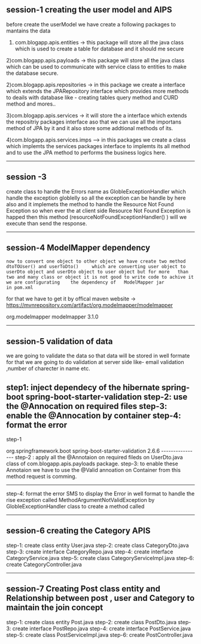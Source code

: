 session-1 creating the user model and AIPS
------------------------------------------------
before create the userModel we have create a following packages to mantains the data 
1) com.blogapp.apis.entities -> this package will store all the java class which is used to create a table for 
	database and it should me secure 

2)com.blogapp.apis.payloads -> this package will store all the java class which can be used to communicate with service class to 
	entities to make the database secure.

2)com.blogapp.apis.repositories -> in this package we create a interface which extends the JPARepository interface which provides
	more methods to deails with database like - creating tables query method and CURD method and mores..

3)com.blogapp.apis.services -> it will store the a interface which extends the repositriy packages interface aso that we can use all the 
	importans method of JPA by it and it also store some addtional methods of its.
	
4)com.blogapp.apis.services.imps --> in this packages we create a class which implemts the services packages interface to implemts its all method and to use the JPA method to performs the business logics here.

-----------------------------------------------------------------
session -3 
-------------

create class to handle the Errors name as GlobleExceptionHandler  which handle the exception globlelly
so all the exception can be handle by here also and it  implemets the method to handle the Resource Not Found Exception so when ever the at client side Resource Not Found Exception is  happed then this method (resourceNotFoundExceptionHandler() ) will we execute than send the response. 

---------------------------------------------------------------------------------
session-4 ModelMapper dependency
--------------

	now to convert one object to other object we have create two method dtoTOUser() and userToDto() 	which are converting user object to userDto object and userDto object to user object but for more 	than two and many class or object it is not good to write code to achive it we are configurating 	the dependency of 	ModelMapper jar
	in pom.xml

for that we have to get it by offical maven website -> https://mvnrepository.com/artifact/org.modelmapper/modelmapper

<!-- https://mvnrepository.com/artifact/org.modelmapper/modelmapper -->
<dependency>
    <groupId>org.modelmapper</groupId>
    <artifactId>modelmapper</artifactId>
    <version>3.1.0</version>
</dependency>


------------------------------------------------------------------------------------------------------------------------------------
session-5 validation of data
---------------
we are going to validate the data so that data will be stored in well formate for that we are going to do validation at server 	side like- email validation ,number of charecter in name etc.

step1: inject dependecy of the hibernate spring-boot spring-boot-starter-validation
step-2: use the @Annocation on required files
step-3: enable the @Annocation by container
step-4: format the error 
-----------------
step-1 

<!-- https://mvnrepository.com/artifact/org.springframework.boot/spring-boot-starter-validation -->
<dependency>
    <groupId>org.springframework.boot</groupId>
    <artifactId>spring-boot-starter-validation</artifactId>
    <version>2.6.6</version>
</dependency>
----------------
step-2 : apply all the @Annotaion on required fileds on  UserDto.java class of com.blogapp.apis.payloads package.
step-3: to enable these Annotaion we have to use the @Valid annoation on Container from this method request is comming.

------------------------
step-4: format the error SMS to display the Error in well format
to handle the rise exception called MethodArgumentNotValidException by GlobleExceptionHandler class to create a method called 


----------------------------------------------------------------------------------------------------------------------------------
session-6 creating the Category APIS
----------------------
step-1: create class entity User.java
step-2: create class CategoryDto.java
step-3: create interface CategoryRepo.java
step-4: create interface CategoryService.java
step-5: create class CategoryServiceImpl.java
step-6: create CategoryController.java

-------------------------------------------------------------------------------------------------------------------
session-7 Creating Post class entity and Relationship between post , user and Category to maintain the join concept
---------------------------------------
step-1: create class entity Post.java
step-2: create class PostDto.java
step-3: create interface PostRepo.java
step-4: create interface PostService.java
step-5: create class PostServiceImpl.java
step-6: create PostController.java







